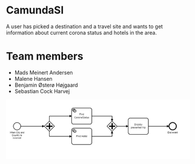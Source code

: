 # CamundaSI
A user has picked a destination and a travel site and wants to get information about current corona status and hotels in the area.

# Team members
* Mads Meinert Andersen
* Malene Hansen
* Benjamin Østerø Højgaard
* Sebastian Cock Harvej   

![alt text](https://github.com/MadsMeinertAndersenCPHBusiness/CamundaSI/blob/main/Camunda.PNG)
